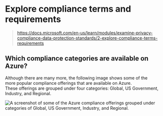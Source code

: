 # Explore compliance terms and requirements

> https://docs.microsoft.com/en-us/learn/modules/examine-privacy-compliance-data-protection-standards/2-explore-compliance-terms-requirements

## Which compliance categories are available on Azure?

Although there are many more, the following image shows some of the more popular compliance offerings that are available on Azure. \
These offerings are grouped under four categories: Global, US Government, Industry, and Regional.

![A screenshot of some of the Azure compliance offerings grouped under categories of Global, US Government, Industry, and Regional.](https://docs.microsoft.com/en-us/learn/azure-fundamentals/examine-privacy-compliance-data-protection-standards/media/2-compliance-matrix-383090ad.png)



